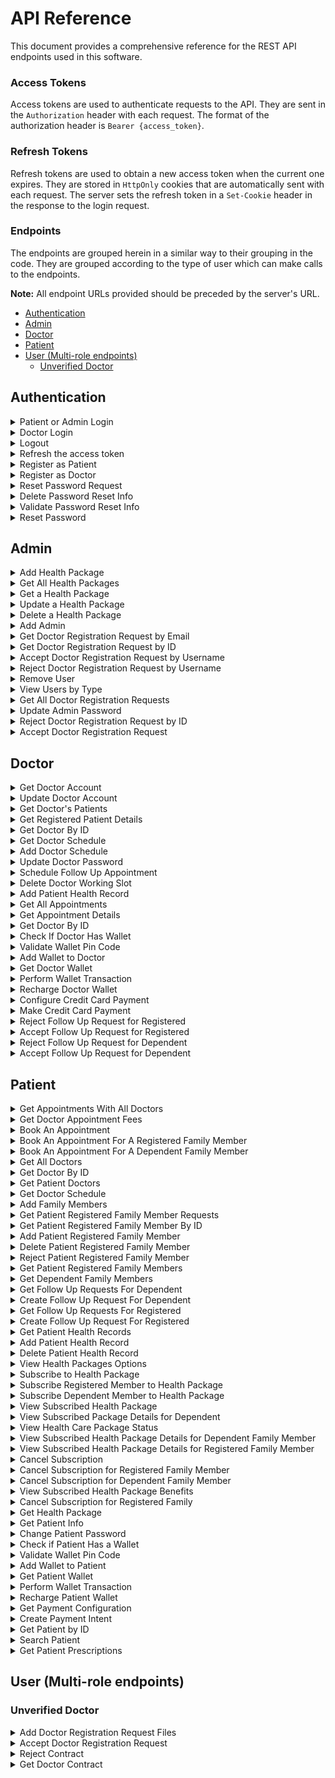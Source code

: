 # API Reference

This document provides a comprehensive reference for the REST API endpoints used in this software.

### Access Tokens

Access tokens are used to authenticate requests to the API. They are sent in the `Authorization` header with each request. The format of the authorization header is `Bearer {access_token}`.

### Refresh Tokens

Refresh tokens are used to obtain a new access token when the current one expires. They are stored in `HttpOnly` cookies that are automatically sent with each request. The server sets the refresh token in a `Set-Cookie` header in the response to the login request.

### Endpoints

The endpoints are grouped herein in a similar way to their grouping in the code. They are grouped according to the type of user which can make calls to the endpoints.

**Note:** All endpoint URLs provided should be preceded by the server's URL.

- [Authentication](#authentication)
- [Admin](#admin)
- [Doctor](#doctor)
- [Patient](#patient)
- [User (Multi-role endpoints)](#user-multi-role-endpoints)
  - [Unverified Doctor](#unverified-doctor)

## Authentication

<details>
<summary>Patient or Admin Login</summary>

```http
  POST /api/v1/auth/login/
```

Returns a refresh token in a HTTP-Only cookie and an access token in the response body to the user to login.

| Body Field | Type     | Description                                                 |
| :--------- | :------- | :---------------------------------------------------------- |
| `username` | `string` | **Required**. Username of the account of a Patient or Admin |
| `password` | `string` | **Required**. Password of the corresponding account.        |

</details>

<details>
<summary>Doctor Login</summary>

```http
  POST /api/v1/auth/doctor-login/
```

Returns a refresh token in a HTTP-Only cookie and an access token in the response body to the user to login.

| Body Field | Type     | Description                                          |
| :--------- | :------- | :--------------------------------------------------- |
| `username` | `string` | **Required**. Username of the account of a Doctor.   |
| `password` | `string` | **Required**. Password of the corresponding account. |

</details>

<details>
<summary>Logout</summary>

```http
  POST /api/v1/auth/logout/
```

| Header Parameter | Type     | Description                                                                         |
| :--------------- | :------- | :---------------------------------------------------------------------------------- |
| `Authorization`  | `string` | **Required**. JWT Token signed by a user having a role of Patient, Doctor or Admin. |

Invalidates the refresh token of the user.

</details>

<details>
<summary>Refresh the access token</summary>

```http
  POST /api/v1/auth/refresh-token/
```

Returns a new access token.

| Header Parameter | Type     | Description                                               |
| :--------------- | :------- | :-------------------------------------------------------- |
| `Cookie`         | `string` | **Required**. Refresh token previously set by the server. |

</details>

<details>
<summary>Register as Patient</summary>

```http
  POST /api/v1/auth/registration
```

Registers a new patient.

| Body Field         | Type     | Description                                     |
| :----------------- | :------- | :---------------------------------------------- |
| `username`         | `string` | **Required**. Username of the new patient.      |
| `name`             | `string` | **Required**. Name of the new patient.          |
| `email`            | `string` | **Required**. Email of the new patient.         |
| `password`         | `string` | **Required**. Password of the new patient.      |
| `dateOfBirth`      | `Date`   | **Required**. Date of birth of the new patient. |
| `gender`           | `string` | **Required**. Gender of the new patient.        |
| `mobileNumber`     | `string` | **Required**. Mobile number of the new patient. |
| `emergencyContact` | `object` | **Required**. Username of the new patient.      |

#### `emergencyContact` object:

| Attribute           | Type     | Description                                                     |
| :------------------ | :------- | :-------------------------------------------------------------- |
| `fullname`          | `string` | **Required**. Full name of the emergency contact.               |
| `mobileNumber`      | `string` | **Required**. Mobile number of the emergency contact            |
| `relationToPatient` | `string` | **Required**. Relation of the emergency contact to the patient. |

</details>

<details>
<summary>Register as Doctor</summary>

```http
  POST /api/v1/auth/doctor-registration
```

Registers a new doctor registration request.

| Body Field              | Type     | Description                                                        |
| :---------------------- | :------- | :----------------------------------------------------------------- |
| `username`              | `string` | **Required**. Username of the new doctor.                          |
| `name`                  | `string` | **Required**. Name of the new doctor.                              |
| `email`                 | `string` | **Required**. Email of the new doctor.                             |
| `password`              | `string` | **Required**. Password of the new doctor.                          |
| `dateOfBirth`           | `Date`   | **Required**. Date of birth of the new doctor.                     |
| `hourlyRate`            | `number` | **Required**. Hourly rate for the pay of the new doctor.           |
| `affiliation`           | `string` | **Required**. Hospital to which the new doctor is affiliated with. |
| `educationalBackground` | `string` | **Required**. Educational background of the new doctor.            |

</details>

<details>
<summary>Reset Password Request</summary>

```http
  POST /api/v1/auth/reset-password-request
```

Initiates a request for a password reset and sends OTP to the provided email.

| Body Field | Type     | Description                 |
| :--------- | :------- | :-------------------------- |
| `email`    | `string` | **Required**. User's email. |

</details>

<details>
<summary>Delete Password Reset Info</summary>

```http
  DELETE /api/v1/auth/delete-password-reset-info
```

Deletes/Invalidates password reset information/OTP

| Body Field | Type     | Description                 |
| :--------- | :------- | :-------------------------- |
| `email`    | `string` | **Required**. User's email. |

</details>

<details>
<summary>Validate Password Reset Info</summary>

```http
  POST /api/v1/auth/validate-password-reset-info
```

Validates the OTP for password reset.

| Body Field | Type     | Description                           |
| :--------- | :------- | :------------------------------------ |
| `userData` | `object` | **Required**. User's data.            |
| `otp`      | `string` | **Required**. OTP for password reset. |

#### `userData` object:

| Attribute | Type     | Description                                                            |
| :-------- | :------- | :--------------------------------------------------------------------- |
| `id`      | `object` | **Required**. Database ID of the user.                                 |
| `role`    | `string` | **Required**. Role of the user (admin, patient, or admin in this case) |

</details>

<details>
<summary>Reset Password</summary>

```http
  POST /api/v1/auth/reset-password
```

Resets the user’s password.

| Body Field        | Type     | Description                                     |
| :---------------- | :------- | :---------------------------------------------- |
| `password`        | `string` | **Required**. New password.                     |
| `confirmPassword` | `string` | **Required**. Confirmation of the new password. |

</details>

## Admin

<details>
<summary>Add Health Package</summary>

```http
  POST /api/v1/admins/health-packages
```

Adds a new health package.

| Body Field               | Type     | Description                                                 |
| :----------------------- | :------- | :---------------------------------------------------------- |
| `name`                   | `string` | **Required**. The name of the health package.               |
| `amountToPay`            | `number` | **Required**. The amount to pay for the health package.     |
| `packageDurationInYears` | `number` | **Required**. The duration of the health package in years.  |
| `discounts`              | `object` | **Required**. The discounts provided by the health package. |

#### `discounts` object:

| Attribute                         | Type     | Description                                        |
| :-------------------------------- | :------- | :------------------------------------------------- |
| `gainedDoctorSessionDiscount`     | `number` | **Required**. The discount for doctor sessions.    |
| `gainedPharmacyMedicinesDiscount` | `number` | **Required**. The discount for pharmacy medicines. |
| `gainedFamilyMembersDiscount`     | `number` | **Required**. The discount for family members.     |

</details>

<details>
<summary>Get All Health Packages</summary>

```http
GET /api/v1/admins/health-packages
```

Retrieves all available health packages. No parameters are required for this endpoint.

| Header Parameter | Type     | Description                                                      |
| :--------------- | :------- | :--------------------------------------------------------------- |
| `Authorization`  | `string` | **Required**. JWT Token signed by a user having a role of Admin. |

</details>

<details>
<summary>Get a Health Package</summary>

```http
GET /api/v1/admins/health-packages/:id
```

Retrieves a specific health package by ID.

| Header Parameter | Type     | Description                                                      |
| :--------------- | :------- | :--------------------------------------------------------------- |
| `Authorization`  | `string` | **Required**. JWT Token signed by a user having a role of Admin. |

</details>

<details>
<summary>Update a Health Package</summary>

```http
PUT /api/v1/admins/health-packages/:id
```

Updates a specific health package by ID.

| Header Parameter | Type     | Description                                                      |
| :--------------- | :------- | :--------------------------------------------------------------- |
| `Authorization`  | `string` | **Required**. JWT Token signed by a user having a role of Admin. |

</details>

<details>
<summary>Delete a Health Package</summary>

```http
DELETE /api/v1/admins/health-packages/:id
```

Deletes a specific health package by ID.

| Header Parameter | Type     | Description                                                      |
| :--------------- | :------- | :--------------------------------------------------------------- |
| `Authorization`  | `string` | **Required**. JWT Token signed by a user having a role of Admin. |

</details>

<details>
<summary>Add Admin</summary>

```http
POST /api/v1/admins/admin
```

| Header Parameter | Type     | Description                                                      |
| :--------------- | :------- | :--------------------------------------------------------------- |
| `Authorization`  | `string` | **Required**. JWT Token signed by a user having a role of Admin. |

</details>

<details>
<summary>Get Doctor Registration Request by Email</summary>

```http
GET /api/v1/admins/doctor-registration-requests/:email
```

| Header Parameter | Type     | Description                                                      |
| :--------------- | :------- | :--------------------------------------------------------------- |
| `Authorization`  | `string` | **Required**. JWT Token signed by a user having a role of Admin. |

</details>

<details>
<summary>Get Doctor Registration Request by ID</summary>

```http
GET /api/v1/admins/doctor-registration/:doctorId
```

| Header Parameter | Type     | Description                                                      |
| :--------------- | :------- | :--------------------------------------------------------------- |
| `Authorization`  | `string` | **Required**. JWT Token signed by a user having a role of Admin. |

</details>

<details>
<summary>Accept Doctor Registration Request by Username</summary>

```http
POST /api/v1/admins/acceptDoctor/:username
```

| Header Parameter | Type     | Description                                                      |
| :--------------- | :------- | :--------------------------------------------------------------- |
| `Authorization`  | `string` | **Required**. JWT Token signed by a user having a role of Admin. |

</details>

<details>
<summary>Reject Doctor Registration Request by Username</summary>

```http
POST /api/v1/admins/rejectDoctor/:username
```

| Header Parameter | Type     | Description                                                      |
| :--------------- | :------- | :--------------------------------------------------------------- |
| `Authorization`  | `string` | **Required**. JWT Token signed by a user having a role of Admin. |

</details>

<details>
<summary>Remove User</summary>

```http
DELETE /api/v1/admins/users
```

| Header Parameter | Type     | Description                                                      |
| :--------------- | :------- | :--------------------------------------------------------------- |
| `Authorization`  | `string` | **Required**. JWT Token signed by a user having a role of Admin. |

</details>

<details>
<summary>View Users by Type</summary>

```http
GET /api/v1/admins/users/:Type
```

| Header Parameter | Type     | Description                                                      |
| :--------------- | :------- | :--------------------------------------------------------------- |
| `Authorization`  | `string` | **Required**. JWT Token signed by a user having a role of Admin. |

</details>

<details>
<summary>Get All Doctor Registration Requests</summary>

```http
GET /api/v1/admins/doctor-registration-requests
```

| Header Parameter | Type     | Description                                                      |
| :--------------- | :------- | :--------------------------------------------------------------- |
| `Authorization`  | `string` | **Required**. JWT Token signed by a user having a role of Admin. |

</details>

<details>
<summary>Update Admin Password</summary>

```http
PATCH /api/v1/admins/change-password
```

| Header Parameter | Type     | Description                                                      |
| :--------------- | :------- | :--------------------------------------------------------------- |
| `Authorization`  | `string` | **Required**. JWT Token signed by a user having a role of Admin. |

</details>

<details>
<summary>Reject Doctor Registration Request by ID</summary>

```http
PUT /api/v1/admins/rejectDoctor/:doctorId
```

| Header Parameter | Type     | Description                                                      |
| :--------------- | :------- | :--------------------------------------------------------------- |
| `Authorization`  | `string` | **Required**. JWT Token signed by a user having a role of Admin. |

</details>

<details>
<summary>Accept Doctor Registration Request</summary>

```http
PUT /api/v1/admins/accept-doctor/:doctorId
```

| Header Parameter | Type     | Description                                                      |
| :--------------- | :------- | :--------------------------------------------------------------- |
| `Authorization`  | `string` | **Required**. JWT Token signed by a user having a role of Admin. |

</details>

## Doctor

<details>
<summary>Get Doctor Account</summary>

\`\`\`http
GET /api/v1/doctors/account
\`\`\`

| Header Parameter | Type     | Description                                                       |
| :--------------- | :------- | :---------------------------------------------------------------- |
| `Authorization`  | `string` | **Required**. JWT Token signed by a user having a role of Doctor. |

</details>

<details>
<summary>Update Doctor Account</summary>

\`\`\`http
PATCH /api/v1/doctors/account
\`\`\`

| Header Parameter | Type     | Description                                                       |
| :--------------- | :------- | :---------------------------------------------------------------- |
| `Authorization`  | `string` | **Required**. JWT Token signed by a user having a role of Doctor. |

</details>

<details>
<summary>Get Doctor's Patients</summary>

\`\`\`http
GET /api/v1/doctors/patients
\`\`\`

| Header Parameter | Type     | Description                                                       |
| :--------------- | :------- | :---------------------------------------------------------------- |
| `Authorization`  | `string` | **Required**. JWT Token signed by a user having a role of Doctor. |

</details>

<details>
<summary>Get Registered Patient Details</summary>

\`\`\`http
GET /api/v1/doctors/patients/:patientId
\`\`\`

| Header Parameter | Type     | Description                                                       |
| :--------------- | :------- | :---------------------------------------------------------------- |
| `Authorization`  | `string` | **Required**. JWT Token signed by a user having a role of Doctor. |

</details>

<details>
<summary>Get Doctor By ID</summary>

\`\`\`http
GET /api/v1/doctors
\`\`\`

| Header Parameter | Type     | Description                                                       |
| :--------------- | :------- | :---------------------------------------------------------------- |
| `Authorization`  | `string` | **Required**. JWT Token signed by a user having a role of Doctor. |

</details>

<details>
<summary>Get Doctor Schedule</summary>

\`\`\`http
GET /api/v1/doctors/schedule
\`\`\`

| Header Parameter | Type     | Description                                                       |
| :--------------- | :------- | :---------------------------------------------------------------- |
| `Authorization`  | `string` | **Required**. JWT Token signed by a user having a role of Doctor. |

</details>

<details>
<summary>Add Doctor Schedule</summary>

\`\`\`http
POST /api/v1/doctors/schedule
\`\`\`

| Header Parameter | Type     | Description                                                       |
| :--------------- | :------- | :---------------------------------------------------------------- |
| `Authorization`  | `string` | **Required**. JWT Token signed by a user having a role of Doctor. |

</details>

<details>
<summary>Update Doctor Password</summary>

\`\`\`http
PATCH /api/v1/doctors/change-password
\`\`\`

| Header Parameter | Type     | Description                                                       |
| :--------------- | :------- | :---------------------------------------------------------------- |
| `Authorization`  | `string` | **Required**. JWT Token signed by a user having a role of Doctor. |

</details>

<details>
<summary>Schedule Follow Up Appointment</summary>

\`\`\`http
POST /api/v1/doctors/appointments/:patientId/follow-up
\`\`\`

| Header Parameter | Type     | Description                                                       |
| :--------------- | :------- | :---------------------------------------------------------------- |
| `Authorization`  | `string` | **Required**. JWT Token signed by a user having a role of Doctor. |

</details>

<details>
<summary>Delete Doctor Working Slot</summary>

\`\`\`http
DELETE /api/v1/doctors/available-time-slots/:startTime
\`\`\`

| Header Parameter | Type     | Description                                                       |
| :--------------- | :------- | :---------------------------------------------------------------- |
| `Authorization`  | `string` | **Required**. JWT Token signed by a user having a role of Doctor. |

</details>

<details>
<summary>Add Patient Health Record</summary>

\`\`\`http
PUT /api/v1/doctors/patients/:patientId/health-records
\`\`\`

| Header Parameter | Type     | Description                                                       |
| :--------------- | :------- | :---------------------------------------------------------------- |
| `Authorization`  | `string` | **Required**. JWT Token signed by a user having a role of Doctor. |

</details>

<details>
<summary>Get All Appointments</summary>

\`\`\`http
GET /api/v1/doctors/appointments
\`\`\`

| Header Parameter | Type     | Description                                                       |
| :--------------- | :------- | :---------------------------------------------------------------- |
| `Authorization`  | `string` | **Required**. JWT Token signed by a user having a role of Doctor. |

</details>

<details>
<summary>Get Appointment Details</summary>

\`\`\`http
GET /api/v1/doctors/appointments/:appointmentId
\`\`\`

| Header Parameter | Type     | Description                                                       |
| :--------------- | :------- | :---------------------------------------------------------------- |
| `Authorization`  | `string` | **Required**. JWT Token signed by a user having a role of Doctor. |

</details>

<details>
<summary>Get Doctor By ID</summary>

\`\`\`http
GET /api/v1/doctors
\`\`\`

| Header Parameter | Type     | Description                                                       |
| :--------------- | :------- | :---------------------------------------------------------------- |
| `Authorization`  | `string` | **Required**. JWT Token signed by a user having a role of Doctor. |

</details>

<details>
<summary>Check If Doctor Has Wallet</summary>

\`\`\`http
GET /api/v1/doctors/wallets/exists
\`\`\`

| Header Parameter | Type     | Description                                                       |
| :--------------- | :------- | :---------------------------------------------------------------- |
| `Authorization`  | `string` | **Required**. JWT Token signed by a user having a role of Doctor. |

</details>

<details>
<summary>Validate Wallet Pin Code</summary>

\`\`\`http
POST /api/v1/doctors/validate-wallet-pin-code
\`\`\`

| Header Parameter | Type     | Description                                                       |
| :--------------- | :------- | :---------------------------------------------------------------- |
| `Authorization`  | `string` | **Required**. JWT Token signed by a user having a role of Doctor. |

</details>

<details>
<summary>Add Wallet to Doctor</summary>

\`\`\`http
POST /api/v1/doctors/wallets
\`\`\`

| Header Parameter | Type     | Description                                                       |
| :--------------- | :------- | :---------------------------------------------------------------- |
| `Authorization`  | `string` | **Required**. JWT Token signed by a user having a role of Doctor. |

</details>

<details>
<summary>Get Doctor Wallet</summary>

\`\`\`http
GET /api/v1/doctors/wallets
\`\`\`

| Header Parameter | Type     | Description                                                       |
| :--------------- | :------- | :---------------------------------------------------------------- |
| `Authorization`  | `string` | **Required**. JWT Token signed by a user having a role of Doctor. |

</details>

<details>
<summary>Perform Wallet Transaction</summary>

\`\`\`http
PATCH /api/v1/doctors/wallet-transactions
\`\`\`

| Header Parameter | Type     | Description                                                       |
| :--------------- | :------- | :---------------------------------------------------------------- |
| `Authorization`  | `string` | **Required**. JWT Token signed by a user having a role of Doctor. |

</details>

<details>
<summary>Recharge Doctor Wallet</summary>

\`\`\`http
PATCH /api/v1/doctors/wallet-recharge
\`\`\`

| Header Parameter | Type     | Description                                                       |
| :--------------- | :------- | :---------------------------------------------------------------- |
| `Authorization`  | `string` | **Required**. JWT Token signed by a user having a role of Doctor. |

</details>

<details>
<summary>Configure Credit Card Payment</summary>

\`\`\`http
GET /api/v1/doctors/credit-card-configuration
\`\`\`

| Header Parameter | Type     | Description                                                       |
| :--------------- | :------- | :---------------------------------------------------------------- |
| `Authorization`  | `string` | **Required**. JWT Token signed by a user having a role of Doctor. |

</details>

<details>
<summary>Make Credit Card Payment</summary>

\`\`\`http
POST /api/v1/doctors/credit-card-payment
\`\`\`

| Header Parameter | Type     | Description                                                       |
| :--------------- | :------- | :---------------------------------------------------------------- |
| `Authorization`  | `string` | **Required**. JWT Token signed by a user having a role of Doctor. |

</details>

<details>
<summary>Reject Follow Up Request for Registered</summary>

\`\`\`http
PATCH /api/v1/doctors/reject-follow-up-request-for-registered
\`\`\`

| Header Parameter | Type     | Description                                                       |
| :--------------- | :------- | :---------------------------------------------------------------- |
| `Authorization`  | `string` | **Required**. JWT Token signed by a user having a role of Doctor. |

</details>

<details>
<summary>Accept Follow Up Request for Registered</summary>

\`\`\`http
POST /api/v1/doctors/accept-follow-up-request-for-registered
\`\`\`

| Header Parameter | Type     | Description                                                       |
| :--------------- | :------- | :---------------------------------------------------------------- |
| `Authorization`  | `string` | **Required**. JWT Token signed by a user having a role of Doctor. |

</details>

<details>
<summary>Reject Follow Up Request for Dependent</summary>

\`\`\`http
PATCH /api/v1/doctors/reject-follow-up-request-for-dependent
\`\`\`

| Header Parameter | Type     | Description                                                       |
| :--------------- | :------- | :---------------------------------------------------------------- |
| `Authorization`  | `string` | **Required**. JWT Token signed by a user having a role of Doctor. |

</details>

<details>
<summary>Accept Follow Up Request for Dependent</summary>

\`\`\`http
POST /api/v1/doctors/accept-follow-up-request-for-dependent
\`\`\`

| Header Parameter | Type     | Description                                                       |
| :--------------- | :------- | :---------------------------------------------------------------- |
| `Authorization`  | `string` | **Required**. JWT Token signed by a user having a role of Doctor. |

</details>

## Patient

<details>
<summary>Get Appointments With All Doctors</summary>

\`\`\`http
GET /api/v1/patients/appointments
\`\`\`

| Header Parameter | Type     | Description                                                        |
| :--------------- | :------- | :----------------------------------------------------------------- |
| `Authorization`  | `string` | **Required**. JWT Token signed by a user having a role of Patient. |

</details>

<details>
<summary>Get Doctor Appointment Fees</summary>

\`\`\`http
GET /api/v1/patients/appointments/:doctorId
\`\`\`

| Header Parameter | Type     | Description                                                        |
| :--------------- | :------- | :----------------------------------------------------------------- |
| `Authorization`  | `string` | **Required**. JWT Token signed by a user having a role of Patient. |

</details>

<details>
<summary>Book An Appointment</summary>

\`\`\`http
POST /api/v1/patients/appointments/:doctorId
\`\`\`

| Header Parameter | Type     | Description                                                        |
| :--------------- | :------- | :----------------------------------------------------------------- |
| `Authorization`  | `string` | **Required**. JWT Token signed by a user having a role of Patient. |

</details>

<details>
<summary>Book An Appointment For A Registered Family Member</summary>

\`\`\`http
POST /api/v1/patients/registered-family-members/:familyMemberId/appointments/:doctorId
\`\`\`

| Header Parameter | Type     | Description                                                        |
| :--------------- | :------- | :----------------------------------------------------------------- |
| `Authorization`  | `string` | **Required**. JWT Token signed by a user having a role of Patient. |

</details>

<details>
<summary>Book An Appointment For A Dependent Family Member</summary>

\`\`\`http
POST /api/v1/patients/dependent-family-members/:dependentNationalId/appointments/:doctorId
\`\`\`

| Header Parameter | Type     | Description                                                        |
| :--------------- | :------- | :----------------------------------------------------------------- |
| `Authorization`  | `string` | **Required**. JWT Token signed by a user having a role of Patient. |

</details>

<details>
<summary>Get All Doctors</summary>

\`\`\`http
GET /api/v1/patients/doctors
\`\`\`

| Header Parameter | Type     | Description                                                        |
| :--------------- | :------- | :----------------------------------------------------------------- |
| `Authorization`  | `string` | **Required**. JWT Token signed by a user having a role of Patient. |

</details>

<details>
<summary>Get Doctor By ID</summary>

\`\`\`http
GET /api/v1/patients/doctors/:doctorId
\`\`\`

| Header Parameter | Type     | Description                                                        |
| :--------------- | :------- | :----------------------------------------------------------------- |
| `Authorization`  | `string` | **Required**. JWT Token signed by a user having a role of Patient. |

</details>

<details>
<summary>Get Patient Doctors</summary>

\`\`\`http
GET /api/v1/patients/patient-doctors
\`\`\`

| Header Parameter | Type     | Description                                                        |
| :--------------- | :------- | :----------------------------------------------------------------- |
| `Authorization`  | `string` | **Required**. JWT Token signed by a user having a role of Patient. |

</details>

<details>
<summary>Get Doctor Schedule</summary>

\`\`\`http
GET /api/v1/patients/doctors/:doctorId/schedule
\`\`\`

| Header Parameter | Type     | Description                                                        |
| :--------------- | :------- | :----------------------------------------------------------------- |
| `Authorization`  | `string` | **Required**. JWT Token signed by a user having a role of Patient. |

</details>

<details>
<summary>Add Family Members</summary>

\`\`\`http
POST /api/v1/patients/family-members
\`\`\`

| Header Parameter | Type     | Description                                                        |
| :--------------- | :------- | :----------------------------------------------------------------- |
| `Authorization`  | `string` | **Required**. JWT Token signed by a user having a role of Patient. |

</details>

<details>
<summary>Get Patient Registered Family Member Requests</summary>

\`\`\`http
GET /api/v1/patients/family-members/requests
\`\`\`

| Header Parameter | Type     | Description                                                        |
| :--------------- | :------- | :----------------------------------------------------------------- |
| `Authorization`  | `string` | **Required**. JWT Token signed by a user having a role of Patient. |

</details>

<details>
<summary>Get Patient Registered Family Member By ID</summary>

\`\`\`http
GET /api/v1/patients/family-members/:familyMemberId
\`\`\`

| Header Parameter | Type     | Description                                                        |
| :--------------- | :------- | :----------------------------------------------------------------- |
| `Authorization`  | `string` | **Required**. JWT Token signed by a user having a role of Patient. |

</details>

<details>
<summary>Add Patient Registered Family Member</summary>

\`\`\`http
POST /api/v1/patients/family-members/registered
\`\`\`

| Header Parameter | Type     | Description                                                        |
| :--------------- | :------- | :----------------------------------------------------------------- |
| `Authorization`  | `string` | **Required**. JWT Token signed by a user having a role of Patient. |

</details>

<details>
<summary>Delete Patient Registered Family Member</summary>

\`\`\`http
DELETE /api/v1/patients/family-members/registered
\`\`\`

| Header Parameter | Type     | Description                                                        |
| :--------------- | :------- | :----------------------------------------------------------------- |
| `Authorization`  | `string` | **Required**. JWT Token signed by a user having a role of Patient. |

</details>

<details>
<summary>Reject Patient Registered Family Member</summary>

\`\`\`http
POST /api/v1/patients/family-members/requests/:familyMemberId/reject
\`\`\`

| Header Parameter | Type     | Description                                                        |
| :--------------- | :------- | :----------------------------------------------------------------- |
| `Authorization`  | `string` | **Required**. JWT Token signed by a user having a role of Patient. |

</details>

<details>
<summary>Get Patient Registered Family Members</summary>

\`\`\`http
GET /api/v1/patients/family-members
\`\`\`

| Header Parameter | Type     | Description                                                        |
| :--------------- | :------- | :----------------------------------------------------------------- |
| `Authorization`  | `string` | **Required**. JWT Token signed by a user having a role of Patient. |

</details>

<details>
<summary>Get Dependent Family Members</summary>

\`\`\`http
GET /api/v1/patients/dependent-family-members
\`\`\`

| Header Parameter | Type     | Description                                                        |
| :--------------- | :------- | :----------------------------------------------------------------- |
| `Authorization`  | `string` | **Required**. JWT Token signed by a user having a role of Patient. |

</details>

<details>
<summary>Get Follow Up Requests For Dependent</summary>

\`\`\`http
GET /api/v1/patients/follow-up-requests-for-dependent
\`\`\`

| Header Parameter | Type     | Description                                                        |
| :--------------- | :------- | :----------------------------------------------------------------- |
| `Authorization`  | `string` | **Required**. JWT Token signed by a user having a role of Patient. |

</details>

<details>
<summary>Create Follow Up Request For Dependent</summary>

\`\`\`http
POST /api/v1/patients/follow-up-requests-for-dependent
\`\`\`

| Header Parameter | Type     | Description                                                        |
| :--------------- | :------- | :----------------------------------------------------------------- |
| `Authorization`  | `string` | **Required**. JWT Token signed by a user having a role of Patient. |

</details>

<details>
<summary>Get Follow Up Requests For Registered</summary>

\`\`\`http
GET /api/v1/patients/follow-up-requests-for-registered
\`\`\`

| Header Parameter | Type     | Description                                                        |
| :--------------- | :------- | :----------------------------------------------------------------- |
| `Authorization`  | `string` | **Required**. JWT Token signed by a user having a role of Patient. |

</details>

<details>
<summary>Create Follow Up Request For Registered</summary>

\`\`\`http
POST /api/v1/patients/follow-up-requests-for-registered
\`\`\`

| Header Parameter | Type     | Description                                                        |
| :--------------- | :------- | :----------------------------------------------------------------- |
| `Authorization`  | `string` | **Required**. JWT Token signed by a user having a role of Patient. |

</details>

<details>
<summary>Get Patient Health Records</summary>

\`\`\`http
GET /api/v1/patients/health-records
\`\`\`

| Header Parameter | Type     | Description                                                        |
| :--------------- | :------- | :----------------------------------------------------------------- |
| `Authorization`  | `string` | **Required**. JWT Token signed by a user having a role of Patient. |

</details>

<details>
<summary>Add Patient Health Record</summary>

\`\`\`http
PUT /api/v1/patients/health-records
\`\`\`

| Header Parameter | Type     | Description                                                        |
| :--------------- | :------- | :----------------------------------------------------------------- |
| `Authorization`  | `string` | **Required**. JWT Token signed by a user having a role of Patient. |

</details>

<details>
<summary>Delete Patient Health Record</summary>

\`\`\`http
DELETE /api/v1/patients/health-records
\`\`\`

| Header Parameter | Type     | Description                                                        |
| :--------------- | :------- | :----------------------------------------------------------------- |
| `Authorization`  | `string` | **Required**. JWT Token signed by a user having a role of Patient. |

</details>

<details>
<summary>View Health Packages Options</summary>

\`\`\`http
GET /api/v1/patients/health-packages
\`\`\`

| Header Parameter | Type     | Description                                                        |
| :--------------- | :------- | :----------------------------------------------------------------- |
| `Authorization`  | `string` | **Required**. JWT Token signed by a user having a role of Patient. |

</details>

<details>
<summary>Subscribe to Health Package</summary>

\`\`\`http
POST /api/v1/patients/subscribe/:packageId
\`\`\`

| Header Parameter | Type     | Description                                                        |
| :--------------- | :------- | :----------------------------------------------------------------- |
| `Authorization`  | `string` | **Required**. JWT Token signed by a user having a role of Patient. |

</details>

<details>
<summary>Subscribe Registered Member to Health Package</summary>

\`\`\`http
POST /api/v1/patients/registered-members/:patientId/subscribe/:packageId
\`\`\`

| Header Parameter | Type     | Description                                                        |
| :--------------- | :------- | :----------------------------------------------------------------- |
| `Authorization`  | `string` | **Required**. JWT Token signed by a user having a role of Patient. |

</details>

<details>
<summary>Subscribe Dependent Member to Health Package</summary>

\`\`\`http
POST /api/v1/patients/dependent-members/:dependentNid/subscribe/:packageId
\`\`\`

| Header Parameter | Type     | Description                                                        |
| :--------------- | :------- | :----------------------------------------------------------------- |
| `Authorization`  | `string` | **Required**. JWT Token signed by a user having a role of Patient. |

</details>

<details>
<summary>View Subscribed Health Package</summary>

\`\`\`http
GET /api/v1/patients/patient-health-package
\`\`\`

| Header Parameter | Type     | Description                                                        |
| :--------------- | :------- | :----------------------------------------------------------------- |
| `Authorization`  | `string` | **Required**. JWT Token signed by a user having a role of Patient. |

</details>

<details>
<summary>View Subscribed Package Details for Dependent</summary>

\`\`\`http
GET /api/v1/patients/package-dependent
\`\`\`

| Header Parameter | Type     | Description                                                        |
| :--------------- | :------- | :----------------------------------------------------------------- |
| `Authorization`  | `string` | **Required**. JWT Token signed by a user having a role of Patient. |

</details>

<details>
<summary>View Health Care Package Status</summary>

\`\`\`http
GET /api/v1/patients/health-care-package-status
\`\`\`

| Header Parameter | Type     | Description                                                        |
| :--------------- | :------- | :----------------------------------------------------------------- |
| `Authorization`  | `string` | **Required**. JWT Token signed by a user having a role of Patient. |

</details>

<details>
<summary>View Subscribed Health Package Details for Dependent Family Member</summary>

\`\`\`http
GET /api/v1/patients/dependent-family-members/:patientNId/health-package
\`\`\`

| Header Parameter | Type     | Description                                                        |
| :--------------- | :------- | :----------------------------------------------------------------- |
| `Authorization`  | `string` | **Required**. JWT Token signed by a user having a role of Patient. |

</details>

<details>
<summary>View Subscribed Health Package Details for Registered Family Member</summary>

\`\`\`http
GET /api/v1/patients/registered-family-members/:patientId/health-package
\`\`\`

| Header Parameter | Type     | Description                                                        |
| :--------------- | :------- | :----------------------------------------------------------------- |
| `Authorization`  | `string` | **Required**. JWT Token signed by a user having a role of Patient. |

</details>

<details>
<summary>Cancel Subscription</summary>

\`\`\`http
PATCH /api/v1/patients/cancel-subscription
\`\`\`

| Header Parameter | Type     | Description                                                        |
| :--------------- | :------- | :----------------------------------------------------------------- |
| `Authorization`  | `string` | **Required**. JWT Token signed by a user having a role of Patient. |

</details>

<details>
<summary>Cancel Subscription for Registered Family Member</summary>

\`\`\`http
PATCH /api/v1/patients/cancel-subscription/:patientId
\`\`\`

| Header Parameter | Type     | Description                                                        |
| :--------------- | :------- | :----------------------------------------------------------------- |
| `Authorization`  | `string` | **Required**. JWT Token signed by a user having a role of Patient. |

</details>

<details>
<summary>Cancel Subscription for Dependent Family Member</summary>

\`\`\`http
PATCH /api/v1/patients/cancel-subscription-dependent/:dependentNid
\`\`\`

| Header Parameter | Type     | Description                                                        |
| :--------------- | :------- | :----------------------------------------------------------------- |
| `Authorization`  | `string` | **Required**. JWT Token signed by a user having a role of Patient. |

</details>

<details>
<summary>View Subscribed Health Package Benefits</summary>

\`\`\`http
GET /api/v1/patients/package-benefits
\`\`\`

| Header Parameter | Type     | Description                                                        |
| :--------------- | :------- | :----------------------------------------------------------------- |
| `Authorization`  | `string` | **Required**. JWT Token signed by a user having a role of Patient. |

</details>

<details>
<summary>Cancel Subscription for Registered Family</summary>

\`\`\`http
PATCH /api/v1/patients/registered-family/cancel-subscription
\`\`\`

| Header Parameter | Type     | Description                                                        |
| :--------------- | :------- | :----------------------------------------------------------------- |
| `Authorization`  | `string` | **Required**. JWT Token signed by a user having a role of Patient. |

</details>

<details>
<summary>Get Health Package</summary>

\`\`\`http
GET /api/v1/patients/health-packages/:packageId
\`\`\`

| Header Parameter | Type     | Description                                                        |
| :--------------- | :------- | :----------------------------------------------------------------- |
| `Authorization`  | `string` | **Required**. JWT Token signed by a user having a role of Patient. |

</details>

<details>
<summary>Get Patient Info</summary>

\`\`\`http
GET /api/v1/patients/patient-info
\`\`\`

| Header Parameter | Type     | Description                                                        |
| :--------------- | :------- | :----------------------------------------------------------------- |
| `Authorization`  | `string` | **Required**. JWT Token signed by a user having a role of Patient. |

</details>

<details>
<summary>Change Patient Password</summary>

\`\`\`http
PATCH /api/v1/patients/change-password
\`\`\`

| Header Parameter | Type     | Description                                                        |
| :--------------- | :------- | :----------------------------------------------------------------- |
| `Authorization`  | `string` | **Required**. JWT Token signed by a user having a role of Patient. |

</details>

<details>
<summary>Check if Patient Has a Wallet</summary>

\`\`\`http
GET /api/v1/patients/wallets/exists
\`\`\`

| Header Parameter | Type     | Description                                                        |
| :--------------- | :------- | :----------------------------------------------------------------- |
| `Authorization`  | `string` | **Required**. JWT Token signed by a user having a role of Patient. |

</details>

<details>
<summary>Validate Wallet Pin Code</summary>

\`\`\`http
POST /api/v1/patients/validate-wallet-pin-code
\`\`\`

| Header Parameter | Type     | Description                                                        |
| :--------------- | :------- | :----------------------------------------------------------------- |
| `Authorization`  | `string` | **Required**. JWT Token signed by a user having a role of Patient. |

</details>

<details>
<summary>Add Wallet to Patient</summary>

\`\`\`http
POST /api/v1/patients/wallets
\`\`\`

| Header Parameter | Type     | Description                                                        |
| :--------------- | :------- | :----------------------------------------------------------------- |
| `Authorization`  | `string` | **Required**. JWT Token signed by a user having a role of Patient. |

</details>

<details>
<summary>Get Patient Wallet</summary>

\`\`\`http
GET /api/v1/patients/wallets
\`\`\`

| Header Parameter | Type     | Description                                                        |
| :--------------- | :------- | :----------------------------------------------------------------- |
| `Authorization`  | `string` | **Required**. JWT Token signed by a user having a role of Patient. |

</details>

<details>
<summary>Perform Wallet Transaction</summary>

\`\`\`http
PATCH /api/v1/patients/wallet-transactions
\`\`\`

| Header Parameter | Type     | Description                                                        |
| :--------------- | :------- | :----------------------------------------------------------------- |
| `Authorization`  | `string` | **Required**. JWT Token signed by a user having a role of Patient. |

</details>

<details>
<summary>Recharge Patient Wallet</summary>

\`\`\`http
PATCH /api/v1/patients/wallet-recharge
\`\`\`

| Header Parameter | Type     | Description                                                        |
| :--------------- | :------- | :----------------------------------------------------------------- |
| `Authorization`  | `string` | **Required**. JWT Token signed by a user having a role of Patient. |

</details>

<details>
<summary>Get Payment Configuration</summary>

\`\`\`http
GET /api/v1/patients/payments/configuration
\`\`\`

| Header Parameter | Type     | Description                                                        |
| :--------------- | :------- | :----------------------------------------------------------------- |
| `Authorization`  | `string` | **Required**. JWT Token signed by a user having a role of Patient. |

</details>

<details>
<summary>Create Payment Intent</summary>

\`\`\`http
POST /api/v1/patients/payments/create-payment-intent
\`\`\`

| Header Parameter | Type     | Description                                                        |
| :--------------- | :------- | :----------------------------------------------------------------- |
| `Authorization`  | `string` | **Required**. JWT Token signed by a user having a role of Patient. |

</details>

<details>
<summary>Get Patient by ID</summary>

\`\`\`http
GET /api/v1/patients/:patientId
\`\`\`

| Header Parameter | Type     | Description                                                        |
| :--------------- | :------- | :----------------------------------------------------------------- |
| `Authorization`  | `string` | **Required**. JWT Token signed by a user having a role of Patient. |

</details>

<details>
<summary>Search Patient</summary>

\`\`\`http
GET /api/v1/patients/search
\`\`\`

| Header Parameter | Type     | Description                                                      |
| :--------------- | :------- | :--------------------------------------------------------------- |
| `Authorization`  | `string` | **Required**. JWT Token signed by a user having a role of Admin. |

</details>

<details>
<summary>Get Patient Prescriptions</summary>

\`\`\`http
GET /api/v1/patients/prescriptions
\`\`\`

| Header Parameter | Type     | Description                                                        |
| :--------------- | :------- | :----------------------------------------------------------------- |
| `Authorization`  | `string` | **Required**. JWT Token signed by a user having a role of Patient. |

</details>

## User (Multi-role endpoints)

### Unverified Doctor

<details>
<summary>Add Doctor Registration Request Files</summary>

\`\`\`http
PUT /api/v1/users/doctor-registration
\`\`\`

| Header Parameter | Type     | Description                                                                  |
| :--------------- | :------- | :--------------------------------------------------------------------------- |
| `Authorization`  | `string` | **Required**. JWT Token signed by a user having a role of Unverified Doctor. |

</details>

<details>
<summary>Accept Doctor Registration Request</summary>

\`\`\`http
POST /api/v1/users/accept-contract
\`\`\`

| Header Parameter | Type     | Description                                                                  |
| :--------------- | :------- | :--------------------------------------------------------------------------- |
| `Authorization`  | `string` | **Required**. JWT Token signed by a user having a role of Unverified Doctor. |

</details>

<details>
<summary>Reject Contract</summary>

\`\`\`http
POST /api/v1/users/reject-contract
\`\`\`

| Header Parameter | Type     | Description                                                                  |
| :--------------- | :------- | :--------------------------------------------------------------------------- |
| `Authorization`  | `string` | **Required**. JWT Token signed by a user having a role of Unverified Doctor. |

</details>

<details>
<summary>Get Doctor Contract</summary>

\`\`\`http
GET /api/v1/users/contract
\`\`\`

| Header Parameter | Type     | Description                                                                  |
| :--------------- | :------- | :--------------------------------------------------------------------------- |
| `Authorization`  | `string` | **Required**. JWT Token signed by a user having a role of Unverified Doctor. |

</details>
